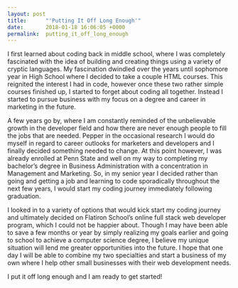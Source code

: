```yaml
---
layout: post
title:      "'Putting It Off Long Enough'"
date:       2018-01-18 16:06:05 +0000
permalink:  putting_it_off_long_enough
---
```



I first learned about coding back in middle school, where I was completely fascinated with the idea of building and creating things using a variety of cryptic languages. My fascination dwindled over the years until sophomore year in High School where I decided to take a couple HTML courses. This reignited the interest I had in code, however once these two rather simple courses finished up, I started to forget about coding all together. Instead I started to pursue business with my focus on a degree and career in marketing in the future.


A few years go by, where I am constantly reminded of the unbelievable growth in the developer field and how there are never enough people to fill the jobs that are needed. Pepper in the occasional research I would do myself in regard to career outlooks for marketers and developers and I finally decided something needed to change. At this point however, I was already enrolled at Penn State and well on my way to completing my bachelor’s degree in Business Administration with a concentration in Management and Marketing. So, in my senior year I decided rather than going and getting a job and learning to code sporadically throughout the next few years, I would start my coding journey immediately following graduation.


I looked in to a variety of options that would kick start my coding journey and ultimately decided on Flatiron School’s online full stack web developer program, which I could not be happier about. Though I may have been able to save a few months or year by simply realizing my goals earlier and going to school to achieve a computer science degree, I believe my unique situation will lend me greater opportunities into the future. I hope that one day I will be able to combine my two specialties and start a business of my own where I help other small businesses with their web development needs.


I put it off long enough and I am ready to get started!
